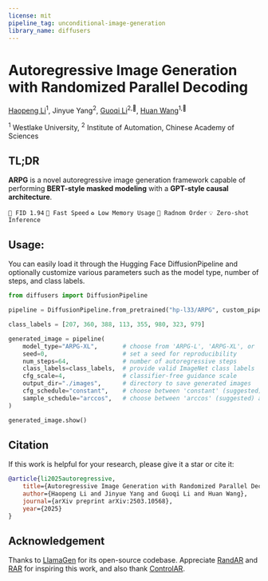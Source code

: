 ```yaml
---
license: mit
pipeline_tag: unconditional-image-generation
library_name: diffusers
---
```


# Autoregressive Image Generation with Randomized Parallel Decoding

[Haopeng Li](https://github.com/hp-l33)<sup>1</sup>, Jinyue Yang<sup>2</sup>, [Guoqi Li](https://casialiguoqi.github.io)<sup>2,📧</sup>, [Huan Wang](https://huanwang.tech)<sup>1,📧</sup>

<sup>1</sup> Westlake University,
<sup>2</sup> Institute of Automation, Chinese Academy of Sciences

## TL;DR
**ARPG** is a novel autoregressive image generation framework capable of performing **BERT-style masked modeling** with a **GPT-style causal architecture**.

``💪 FID 1.94`` ``🚀 Fast Speed`` ``♻️ Low Memory Usage`` ``🎲 Radnom Order`` ``💡 Zero-shot Inference``

## Usage:
You can easily load it through the Hugging Face DiffusionPipeline and optionally customize various parameters such as the model type, number of steps, and class labels.
```python
from diffusers import DiffusionPipeline

pipeline = DiffusionPipeline.from_pretrained("hp-l33/ARPG", custom_pipeline="hp-l33/ARPG")

class_labels = [207, 360, 388, 113, 355, 980, 323, 979]

generated_image = pipeline(
    model_type="ARPG-XL",       # choose from 'ARPG-L', 'ARPG-XL', or 'ARPG-XXL'
    seed=0,                     # set a seed for reproducibility
    num_steps=64,               # number of autoregressive steps
    class_labels=class_labels,  # provide valid ImageNet class labels
    cfg_scale=4,                # classifier-free guidance scale
    output_dir="./images",      # directory to save generated images
    cfg_schedule="constant",    # choose between 'constant' (suggested) and 'linear'
    sample_schedule="arccos",   # choose between 'arccos' (suggested) and 'cosine'
)

generated_image.show()
```

## Citation
If this work is helpful for your research, please give it a star or cite it:
```bibtex
@article{li2025autoregressive,
    title={Autoregressive Image Generation with Randomized Parallel Decoding},
    author={Haopeng Li and Jinyue Yang and Guoqi Li and Huan Wang},
    journal={arXiv preprint arXiv:2503.10568},
    year={2025}
}
```

## Acknowledgement

Thanks to [LlamaGen](https://github.com/FoundationVision/LlamaGen) for its open-source codebase. Appreciate [RandAR](https://github.com/ziqipang/RandAR) and [RAR](https://github.com/bytedance/1d-tokenizer/blob/main/README_RAR.md) for inspiring this work, and also thank [ControlAR](https://github.com/hustvl/ControlAR).